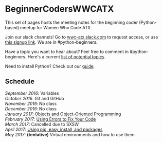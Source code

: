 # BeginnerCodersWWCATX

This set of pages hosts the meeting notes for the beginning coder (Python-based)
meetup for Women Who Code ATX.

Join our slack channels! Go to [wwc-atx.slack.com](https://wwc-atx.slack.com/)
to request access, or use [this signup link](https://docs.google.com/a/academicworks.com/forms/d/e/1FAIpQLSfhijux9e9xRE3Djbc_RheYoYQ7C7UpdHuIl58wlgvjLFA0Iw/viewform). We are in #python-beginners.

Have a topic you want to hear about? Feel free to comment in #python-beginners.
Here's a current [list of potential topics](meetups/potentialTopics.md).

Need to install Python? Check out our [guide](install.md).

## Schedule

*September 2016*: Variables<br/>
*October 2016*: Git and GitHub<br/>
*November 2016*: No class<br/>
*December 2016*: No class<br/>
*January 2017*: [Objects and Object-Oriented Programming](meetups/objects.md)<br/>
*February 2017*: [Using Errors to Fix Your Code](meetups/errors.md)<br/>
*March 2017*: Cancelled due to SXSW<br/>
*April 2017*: [Using pip, easy_install, and packages](meetups/packages.md)<br/>
*May 2017*: **(tentative)** Virtual environments and how to use them
